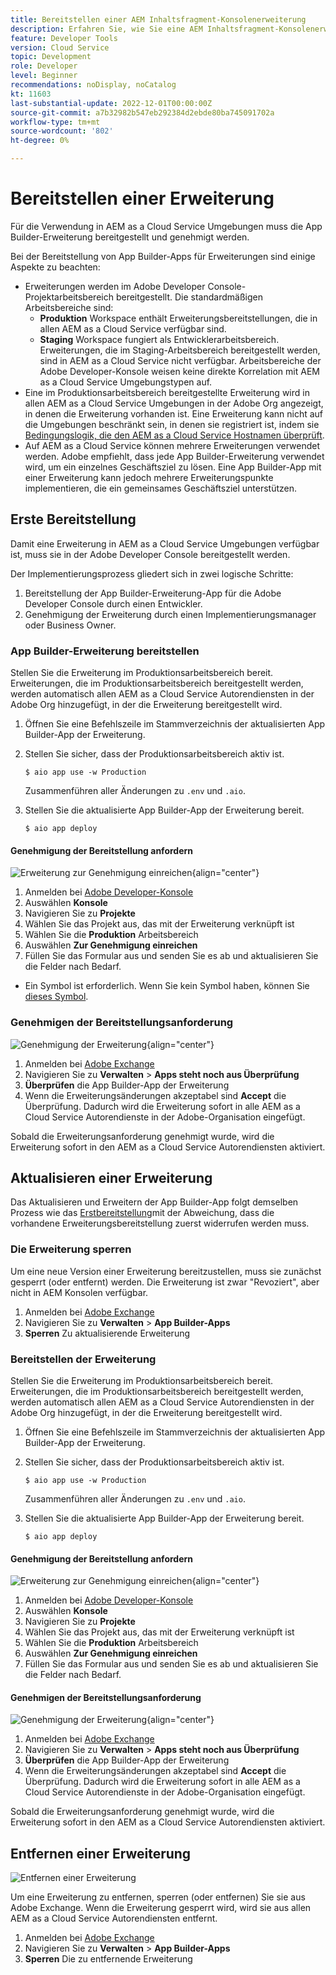```yaml
---
title: Bereitstellen einer AEM Inhaltsfragment-Konsolenerweiterung
description: Erfahren Sie, wie Sie eine AEM Inhaltsfragment-Konsolenerweiterung bereitstellen.
feature: Developer Tools
version: Cloud Service
topic: Development
role: Developer
level: Beginner
recommendations: noDisplay, noCatalog
kt: 11603
last-substantial-update: 2022-12-01T00:00:00Z
source-git-commit: a7b32982b547eb292384d2ebde80ba745091702a
workflow-type: tm+mt
source-wordcount: '802'
ht-degree: 0%

---
```



# Bereitstellen einer Erweiterung

Für die Verwendung in AEM as a Cloud Service Umgebungen muss die App Builder-Erweiterung bereitgestellt und genehmigt werden.

Bei der Bereitstellung von App Builder-Apps für Erweiterungen sind einige Aspekte zu beachten:

+ Erweiterungen werden im Adobe Developer Console-Projektarbeitsbereich bereitgestellt. Die standardmäßigen Arbeitsbereiche sind:
   + __Produktion__ Workspace enthält Erweiterungsbereitstellungen, die in allen AEM as a Cloud Service verfügbar sind.
   + __Staging__ Workspace fungiert als Entwicklerarbeitsbereich. Erweiterungen, die im Staging-Arbeitsbereich bereitgestellt werden, sind in AEM as a Cloud Service nicht verfügbar.
Arbeitsbereiche der Adobe Developer-Konsole weisen keine direkte Korrelation mit AEM as a Cloud Service Umgebungstypen auf.
+ Eine im Produktionsarbeitsbereich bereitgestellte Erweiterung wird in allen AEM as a Cloud Service Umgebungen in der Adobe Org angezeigt, in denen die Erweiterung vorhanden ist.
Eine Erweiterung kann nicht auf die Umgebungen beschränkt sein, in denen sie registriert ist, indem sie [Bedingungslogik, die den AEM as a Cloud Service Hostnamen überprüft](https://developer.adobe.com/uix/docs/guides/publication/#enabling-extension-only-on-specific-aem-environments).
+ Auf AEM as a Cloud Service können mehrere Erweiterungen verwendet werden. Adobe empfiehlt, dass jede App Builder-Erweiterung verwendet wird, um ein einzelnes Geschäftsziel zu lösen. Eine App Builder-App mit einer Erweiterung kann jedoch mehrere Erweiterungspunkte implementieren, die ein gemeinsames Geschäftsziel unterstützen.

## Erste Bereitstellung

Damit eine Erweiterung in AEM as a Cloud Service Umgebungen verfügbar ist, muss sie in der Adobe Developer Console bereitgestellt werden.

Der Implementierungsprozess gliedert sich in zwei logische Schritte:

1. Bereitstellung der App Builder-Erweiterung-App für die Adobe Developer Console durch einen Entwickler.
1. Genehmigung der Erweiterung durch einen Implementierungsmanager oder Business Owner.

### App Builder-Erweiterung bereitstellen

Stellen Sie die Erweiterung im Produktionsarbeitsbereich bereit. Erweiterungen, die im Produktionsarbeitsbereich bereitgestellt werden, werden automatisch allen AEM as a Cloud Service Autorendiensten in der Adobe Org hinzugefügt, in der die Erweiterung bereitgestellt wird.

1. Öffnen Sie eine Befehlszeile im Stammverzeichnis der aktualisierten App Builder-App der Erweiterung.
1. Stellen Sie sicher, dass der Produktionsarbeitsbereich aktiv ist.

   ```shell
   $ aio app use -w Production
   ```

   Zusammenführen aller Änderungen zu `.env` und `.aio`.

1. Stellen Sie die aktualisierte App Builder-App der Erweiterung bereit.

   ```shell
   $ aio app deploy
   ```

#### Genehmigung der Bereitstellung anfordern

![Erweiterung zur Genehmigung einreichen](./assets/deploy/submit-for-approval.png){align="center"}

1. Anmelden bei [Adobe Developer-Konsole](https://developer.adobe.com)
1. Auswählen __Konsole__
1. Navigieren Sie zu __Projekte__
1. Wählen Sie das Projekt aus, das mit der Erweiterung verknüpft ist
1. Wählen Sie die __Produktion__ Arbeitsbereich
1. Auswählen __Zur Genehmigung einreichen__
1. Füllen Sie das Formular aus und senden Sie es ab und aktualisieren Sie die Felder nach Bedarf.

+ Ein Symbol ist erforderlich. Wenn Sie kein Symbol haben, können Sie [dieses Symbol](./assets/deploy/icon.png).

### Genehmigen der Bereitstellungsanforderung

![Genehmigung der Erweiterung](./assets/deploy/adobe-exchange.png){align="center"}

1. Anmelden bei [Adobe Exchange](https://exchange.adobe.com/)
1. Navigieren Sie zu __Verwalten__ > __Apps steht noch aus Überprüfung__
1. __Überprüfen__ die App Builder-App der Erweiterung
1. Wenn die Erweiterungsänderungen akzeptabel sind __Accept__ die Überprüfung. Dadurch wird die Erweiterung sofort in alle AEM as a Cloud Service Autorendienste in der Adobe-Organisation eingefügt.

Sobald die Erweiterungsanforderung genehmigt wurde, wird die Erweiterung sofort in den AEM as a Cloud Service Autorendiensten aktiviert.

## Aktualisieren einer Erweiterung

Das Aktualisieren und Erweitern der App Builder-App folgt demselben Prozess wie das [Erstbereitstellung](#initial-deployment)mit der Abweichung, dass die vorhandene Erweiterungsbereitstellung zuerst widerrufen werden muss.

### Die Erweiterung sperren

Um eine neue Version einer Erweiterung bereitzustellen, muss sie zunächst gesperrt (oder entfernt) werden. Die Erweiterung ist zwar &quot;Revoziert&quot;, aber nicht in AEM Konsolen verfügbar.

1. Anmelden bei [Adobe Exchange](https://exchange.adobe.com/)
1. Navigieren Sie zu __Verwalten__ > __App Builder-Apps__
1. __Sperren__ Zu aktualisierende Erweiterung

### Bereitstellen der Erweiterung

Stellen Sie die Erweiterung im Produktionsarbeitsbereich bereit. Erweiterungen, die im Produktionsarbeitsbereich bereitgestellt werden, werden automatisch allen AEM as a Cloud Service Autorendiensten in der Adobe Org hinzugefügt, in der die Erweiterung bereitgestellt wird.

1. Öffnen Sie eine Befehlszeile im Stammverzeichnis der aktualisierten App Builder-App der Erweiterung.
1. Stellen Sie sicher, dass der Produktionsarbeitsbereich aktiv ist.

   ```shell
   $ aio app use -w Production
   ```

   Zusammenführen aller Änderungen zu `.env` und `.aio`.

1. Stellen Sie die aktualisierte App Builder-App der Erweiterung bereit.

   ```shell
   $ aio app deploy
   ```

#### Genehmigung der Bereitstellung anfordern

![Erweiterung zur Genehmigung einreichen](./assets/deploy/submit-for-approval.png){align="center"}

1. Anmelden bei [Adobe Developer-Konsole](https://developer.adobe.com)
1. Auswählen __Konsole__
1. Navigieren Sie zu __Projekte__
1. Wählen Sie das Projekt aus, das mit der Erweiterung verknüpft ist
1. Wählen Sie die __Produktion__ Arbeitsbereich
1. Auswählen __Zur Genehmigung einreichen__
1. Füllen Sie das Formular aus und senden Sie es ab und aktualisieren Sie die Felder nach Bedarf.

#### Genehmigen der Bereitstellungsanforderung

![Genehmigung der Erweiterung](./assets/deploy/adobe-exchange.png){align="center"}

1. Anmelden bei [Adobe Exchange](https://exchange.adobe.com/)
1. Navigieren Sie zu __Verwalten__ > __Apps steht noch aus Überprüfung__
1. __Überprüfen__ die App Builder-App der Erweiterung
1. Wenn die Erweiterungsänderungen akzeptabel sind __Accept__ die Überprüfung. Dadurch wird die Erweiterung sofort in alle AEM as a Cloud Service Autorendienste in der Adobe-Organisation eingefügt.

Sobald die Erweiterungsanforderung genehmigt wurde, wird die Erweiterung sofort in den AEM as a Cloud Service Autorendiensten aktiviert.

## Entfernen einer Erweiterung

![Entfernen einer Erweiterung](./assets/deploy/revoke.png)

Um eine Erweiterung zu entfernen, sperren (oder entfernen) Sie sie aus Adobe Exchange. Wenn die Erweiterung gesperrt wird, wird sie aus allen AEM as a Cloud Service Autorendiensten entfernt.

1. Anmelden bei [Adobe Exchange](https://exchange.adobe.com/)
1. Navigieren Sie zu __Verwalten__ > __App Builder-Apps__
1. __Sperren__ Die zu entfernende Erweiterung
